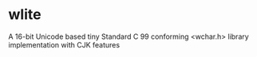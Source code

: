 # wlite
A 16-bit Unicode based tiny Standard C 99 conforming &lt;wchar.h> library implementation with CJK features
